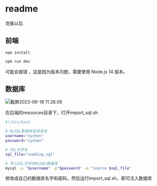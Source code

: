 # readme

克隆以后

## 前端

```shell
npm install
```

```sh
npm run dev
```

可能会报错 ，这是因为版本问题，需要使用 Node.js 14 版本。

## 数据库

![截屏2023-06-18 11.28.09](http://cdn.zhengyanchen.cn/img202306181128516.png)

在后端的resources目录下，打开import_sql.sh

```sh
#!/bin/bash

# MySQL数据库登录信息
username="zychen"
password="zychen"

# SQL文件名
sql_file="vueblog.sql"

# 导入SQL文件到MySQL数据库
mysql -u "$username" -p"$password" -e "source $sql_file"
```

修改成自己的数据库名字和密码，然后运行import_sql.sh，即可注入数据库